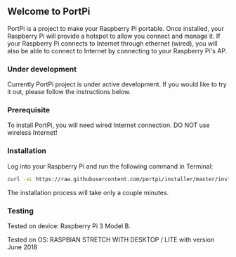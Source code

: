 ## Welcome to PortPi

PortPi is a project to make your Raspberry Pi portable. Once installed, your Raspberry Pi will provide a hotspot to allow you connect and manage it. If your Raspberry Pi connects to Internet through ethernet (wired), you will also be able to connect to Internet by connecting to your Raspberry Pi's AP. 

### Under development

Currently PortPi project is under active development. If you would like to try it out, please follow the instructions below.

### Prerequisite

To install PortPi, you will need wired Internet connection. DO NOT use wireless Internet!

### Installation

Log into your Raspberry Pi and run the following command in Terminal:

```bash
curl -sL https://raw.githubusercontent.com/portpi/installer/master/install.sh | sudo -E bash -
```

The installation process will take only a couple minutes.

### Testing

Tested on device: Raspberry Pi 3 Model B.

Tested on OS: RASPBIAN STRETCH WITH DESKTOP / LITE with version June 2018
